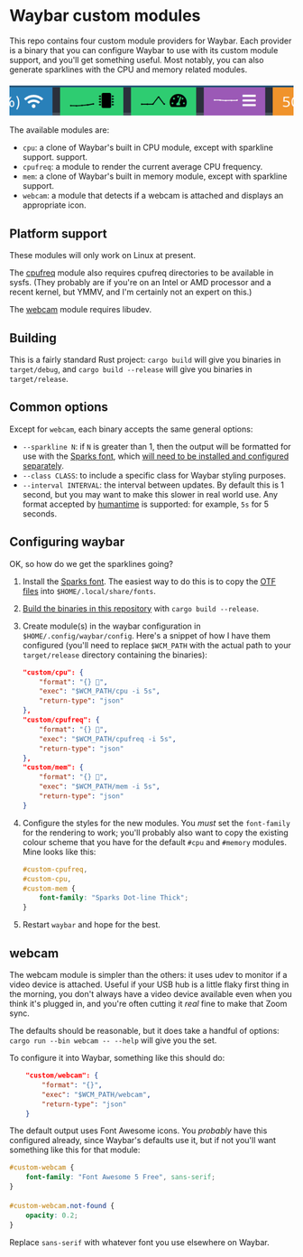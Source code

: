 # Waybar custom modules

This repo contains four custom module providers for Waybar. Each provider is a
binary that you can configure Waybar to use with its custom module support, and
you'll get something useful. Most notably, you can also generate sparklines
with the CPU and memory related modules.

![Custom modules in action](./waybar.png)

The available modules are:

* `cpu`: a clone of Waybar's built in CPU module, except with sparkline support.
  support.
* `cpufreq`: a module to render the current average CPU frequency.
* `mem`: a clone of Waybar's built in memory module, except with sparkline
  support.
* `webcam`: a module that detects if a webcam is attached and displays an
  appropriate icon.

## Platform support

These modules will only work on Linux at present.

The [cpufreq](#cpufreq) module also requires cpufreq directories to be
available in sysfs. (They probably are if you're on an Intel or AMD processor
and a recent kernel, but YMMV, and I'm certainly not an expert on this.)

The [webcam](#webcam) module requires libudev.

## Building

This is a fairly standard Rust project: `cargo build` will give you binaries in
`target/debug`, and `cargo build --release` will give you binaries in
`target/release`.

## Common options

Except for `webcam`, each binary accepts the same general options:

* `--sparkline N`: if `N` is greater than 1, then the output will be formatted
  for use with the [Sparks font](https://github.com/aftertheflood/sparks),
  which [will need to be installed and configured separately](#sparklines).
* `--class CLASS`: to include a specific class for Waybar styling purposes.
* `--interval INTERVAL`: the interval between updates. By default this is 1
  second, but you may want to make this slower in real world use. Any format
  accepted by [humantime](https://github.com/tailhook/humantime) is supported:
  for example, `5s` for 5 seconds.

## Configuring waybar

OK, so how do we get the sparklines going?

1. Install the [Sparks font](https://github.com/aftertheflood/sparks). The
   easiest way to do this is to copy the [OTF
   files](https://github.com/aftertheflood/sparks/tree/master/output/otf) into
   `$HOME/.local/share/fonts`.
2. [Build the binaries in this repository](#building) with
   `cargo build --release`.
3. Create module(s) in the waybar configuration in
   `$HOME/.config/waybar/config`. Here's a snippet of how I have them
   configured (you'll need to replace `$WCM_PATH` with the actual path to your
   `target/release` directory containing the binaries):

    ```json
    "custom/cpu": {
        "format": "{} ",
        "exec": "$WCM_PATH/cpu -i 5s",
        "return-type": "json"
    },
    "custom/cpufreq": {
        "format": "{} ",
        "exec": "$WCM_PATH/cpufreq -i 5s",
        "return-type": "json"
    },
    "custom/mem": {
        "format": "{} ",
        "exec": "$WCM_PATH/mem -i 5s",
        "return-type": "json"
    }
    ```
4. Configure the styles for the new modules. You _must_ set the `font-family`
   for the rendering to work; you'll probably also want to copy the existing
   colour scheme that you have for the default `#cpu` and `#memory` modules.
   Mine looks like this:

    ```css
    #custom-cpufreq,
    #custom-cpu,
    #custom-mem {
        font-family: "Sparks Dot-line Thick";
    }
    ```
5. Restart `waybar` and hope for the best.

## webcam

The webcam module is simpler than the others: it uses udev to monitor if a
video device is attached. Useful if your USB hub is a little flaky first thing
in the morning, you don't always have a video device available even when you
think it's plugged in, and you're often cutting it _real_ fine to make that
Zoom sync.

The defaults should be reasonable, but it does take a handful of options:
`cargo run --bin webcam -- --help` will give you the set.

To configure it into Waybar, something like this should do:

```json
    "custom/webcam": {
        "format": "{}",
        "exec": "$WCM_PATH/webcam",
        "return-type": "json"
    }
```

The default output uses Font Awesome icons. You _probably_ have this configured
already, since Waybar's defaults use it, but if not you'll want something like
this for that module:

```css
#custom-webcam {
    font-family: "Font Awesome 5 Free", sans-serif;
}

#custom-webcam.not-found {
    opacity: 0.2;
}
```

Replace `sans-serif` with whatever font you use elsewhere on Waybar.
